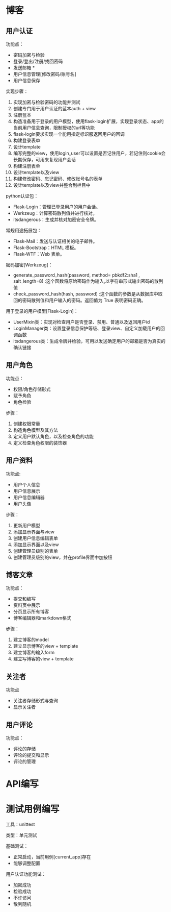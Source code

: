 # 博客

## 用户认证

功能点：

- 密码加密与检验
- 登录/登出/注册/找回密码
- 发送邮箱 * 
- 用户信息管理[修改密码/账号名]
- 用户信息保存

实现步骤：

1. 实现加密与检验密码的功能并测试
2. 创建专门用于用户认证的蓝本auth + view 
3. 注册蓝本
4. 构造准备用于登录的用户模型，使用flask-login扩展，实现登录状态、app的当前用户信息查询，限制授权的url等功能
5. flask-login要求实现一个能用指定标识服返回用户的回调
6. 构建登录表单
7. 设计template
8. 编写完整的view，使用login_user可以设置是否记住用户，若记住则cookie会长期保存，可用来复现用户会话
9. 构建注册表单
10. 设计template以及view
11. 构建修改密码、忘记密码、修改账号名的表单
12. 设计template以及view并整合到栏目中

python认证包：

- Flask-Login：管理已登录用户的用户会话。 
- Werkzeug：计算密码散列值并进行核对。
- itsdangerous：生成并核对加密安全令牌。

常规用途拓展包：

- Flask-Mail：发送与认证相关的电子邮件。
- Flask-Bootstrap：HTML 模板。 
- Flask-WTF：Web 表单。

密码加密[Werkzeug]：

- generate_password_hash(password, method= pbkdf2:sha1 , salt_length=8) :这个函数将原始密码作为输入,以字符串形式输出密码的散列值
- check_password_hash(hash, password) :这个函数的参数是从数据库中取回的密码散列值和用户输入的密码。返回值为 True 表明密码正确。

用于登录的用户模型[Flask-Login]：

- UserMixin类：实现对检查用户是否登录、禁用、普通以及返回用户id
- LoginManager类：设置登录信息保护等级、登录view、自定义加载用户的回调函数
- itsdangerous类：生成令牌并检验，可用以发送确定用户的邮箱是否为真实的确认链接

## 用户角色

功能点：

- 权限/角色存储形式
- 赋予角色
- 角色检验

步骤：

1. 创建权限常量
2. 构造角色模型及其方法
3. 定义用户默认角色，以及检查角色的功能
4. 定义检查角色权限的装饰器

## 用户资料

功能点:

- 用户个人信息
- 用户信息展示
- 用户信息编辑器
- 用户头像

步骤：

1. 更新用户模型
2. 添加显示界面与view
3. 创建用户信息编辑表单
4. 添加显示界面以及view
5. 创建管理员级别的表单
6. 创建管理员级别的view，并在profile界面中加按钮

## 博客文章

功能点：

- 提交和编写
- 资料页中展示
- 分页显示所有博客
- 博客编辑器和markdown格式

步骤：

1. 建立博客的model
2. 建立显示博客的view + template
3. 建立博客的输入form
4. 建立写博客的view + template

## 关注者

功能点

- 关注者存储形式与查询
- 显示关注者

## 用户评论

功能点：

- 评论的存储
- 评论的提交和显示
- 评论的管理

# API编写

# 测试用例编写

工具：unittest

类型：单元测试

基础测试：

- 正常启动，当前用例[current_app]存在
- 能够调整配置

用户认证功能测试：

- 加密成功
- 检验成功
- 不许访问
- 散列随机